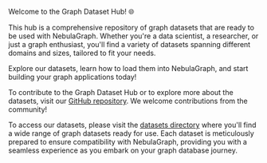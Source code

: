 Welcome to the Graph Dataset Hub! 🌐

This hub is a comprehensive repository of graph datasets that are ready to be used with NebulaGraph. Whether you're a data scientist, a researcher, or just a graph enthusiast, you'll find a variety of datasets spanning different domains and sizes, tailored to fit your needs.

Explore our datasets, learn how to load them into NebulaGraph, and start building your graph applications today!

To contribute to the Graph Dataset Hub or to explore more about the datasets, visit our [GitHub repository](https://github.com/wey-gu/awesome-graph-dataset). We welcome contributions from the community!

To access our datasets, please visit the [datasets directory](/datasets/) where you'll find a wide range of graph datasets ready for use. Each dataset is meticulously prepared to ensure compatibility with NebulaGraph, providing you with a seamless experience as you embark on your graph database journey.
